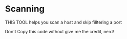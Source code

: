 # Scanning
THIS TOOL helps you scan a host and  skip filltering a port


Don't Copy this code without give me the credit, nerd!
